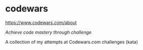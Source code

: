 # codewars
https://www.codewars.com/about

*Achieve code mastery through challenge*

A collection of my attempts at Codewars.com challenges (kata)
